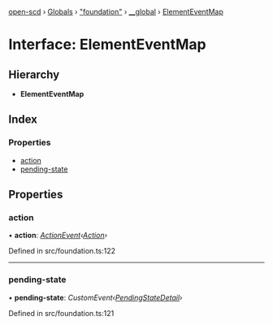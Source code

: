 [open-scd](../README.md) › [Globals](../globals.md) › ["foundation"](../modules/_foundation_.md) › [__global](../modules/_foundation_.__global.md) › [ElementEventMap](_foundation_.__global.elementeventmap.md)

# Interface: ElementEventMap

## Hierarchy

* **ElementEventMap**

## Index

### Properties

* [action](_foundation_.__global.elementeventmap.md#action)
* [pending-state](_foundation_.__global.elementeventmap.md#pending-state)

## Properties

###  action

• **action**: *[ActionEvent](../modules/_foundation_.md#actionevent)‹[Action](../modules/_foundation_.md#action)›*

Defined in src/foundation.ts:122

___

###  pending-state

• **pending-state**: *CustomEvent‹[PendingStateDetail](_foundation_.pendingstatedetail.md)›*

Defined in src/foundation.ts:121
